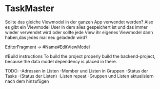 # TaskMaster

Sollte das gleiche Viewmodel in der ganzen App verwendet werden?
Also es gibt ein Viewmodel User in dem alles gespeichert ist und das immer wieder verwendet wird oder sollte jede View ihr eigenes Viewmodel dann haben,das jedes mal neu geladedn wird?

EditorFragment -> #Name#EditViewModel


#Build instructions
To build the project properly build the backend-project, because the data model dependency is placed in there.



TODO:
-Adressen in Listen
-Member und Listen in Gruppen
-Status der Tasks
-(Status der Listen)
-Listen repeat
-Gruppen und Listen aktualisiern nach dem hinzufügen